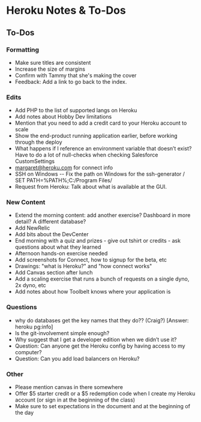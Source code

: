 # Heroku Notes & To-Dos

## To-Dos

### Formatting

* Make sure titles are consistent
* Increase the size of margins
* Confirm with Tammy that she's making the cover
* Feedback: Add a link to go back to the index.

### Edits

* Add PHP to the list of supported langs on Heroku
* Add notes about Hobby Dev limitations
* Mention that you need to add a credit card to your Heroku account to scale
* Show the end-product running application earlier, before working through the deploy
* What happens if I reference an environment variable that doesn’t exist? Have to do a lot of null-checks when checking Salesforce CustomSettings
* margaret@heroku.com for connect info
* SSH on Windows -- Fix the path on Windows for the ssh-generator / SET PATH=%PATH%;C:/Program Files/
* Request from Heroku: Talk about what is available at the GUI.


### New Content

* Extend the morning content: add another exercise? Dashboard in more detail? A different database?
* Add NewRelic
* Add bits about the DevCenter
* End morning with a quiz and prizes - give out tshirt or credits - ask questions about what they learned
* Afternoon hands-on exercise needed
* Add screenshots for Connect, how to signup for the beta, etc
* Drawings: "what is Heroku?" and "how connect works"
* Add Canvas section after lunch
* Add a scaling exercise that runs a bunch of requests on a single dyno, 2x dyno, etc
* Add notes about how Toolbelt knows where your application is

### Questions

* why do databases get the key names that they do?? (Craig?) [Answer: heroku pg:info]
* Is the git-involvement simple enough?
* Why suggest that I get a developer edition when we didn’t use it?
* Question: Can anyone get the Heroku config by having access to my computer?
* Question: Can you add load balancers on Heroku?


### Other

* Please mention canvas in there somewhere
* Offer $5 starter credit or a $5 redemption code when I create my Heroku account (or sign in at the beginning of the class)
* Make sure to set expectations in the document and at the beginning of the day
